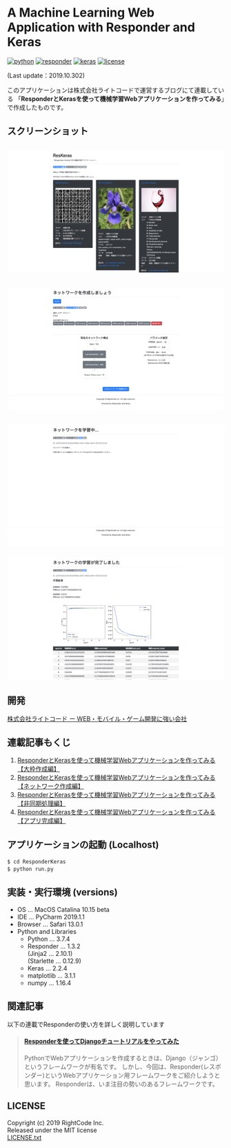 A Machine Learning Web Application with Responder and Keras
======
[![python](https://img.shields.io/badge/Python-3.6%20|%203.7-blueviolet.svg?style=flat)](https://www.python.org/downloads/release/python-368/)
[![responder](https://img.shields.io/badge/Responder-1.3.2-lightgray.svg?style=flat)](https://python-responder.org/en/latest/)
[![keras](https://img.shields.io/badge/Keras-2.2.4-red.svg?style=flat)](https://keras.io)
[![license](https://img.shields.io/badge/LICENSE-MIT-informational.svg?style=flat)](LICENSE.txt)
  
(Last update：2019.10.302)  
  
このアプリケーションは株式会社ライトコードで運営するブログにて連載している
「**ResponderとKerasを使って機械学習Webアプリケーションを作ってみる**」で作成したものです。

## スクリーンショット
[![eg.1](static/images/eg1.png)](static/images/eg1.png)  
-- 
[![eg.2](static/images/eg2.png)](static/images/eg2.png)  
--
[![eg.3](static/images/eg3.png)](static/images/eg3.png)  
--
[![eg.4](static/images/eg4.png)](static/images/eg4.png)  
      
## 開発
[株式会社ライトコード ー WEB・モバイル・ゲーム開発に強い会社](https://rightcode.co.jp)  


## 連載記事もくじ

1. [ResponderとKerasを使って機械学習Webアプリケーションを作ってみる【大枠作成編】]()  
1. [ResponderとKerasを使って機械学習Webアプリケーションを作ってみる【ネットワーク作成編】]()  
1. [ResponderとKerasを使って機械学習Webアプリケーションを作ってみる【非同期処理編】]()  
1. [ResponderとKerasを使って機械学習Webアプリケーションを作ってみる【アプリ完成編】]()  

## アプリケーションの起動 (Localhost)
```bash
$ cd ResponderKeras
$ python run.py
```

## 実装・実行環境 (versions)
* OS ... MacOS Catalina 10.15 beta
* IDE ... PyCharm 2019.1.1
* Browser ... Safari 13.0.1  
* Python and Libraries   
    - Python ... 3.7.4  
    - Responder ... 1.3.2  
      (Jinja2 ... 2.10.1)  
      (Starlette ... 0.12.9)
    - Keras ... 2.2.4  
    - matplotlib ... 3.1.1
    - numpy ... 1.16.4

## 関連記事
以下の連載でResponderの使い方を詳しく説明しています  

> #### [Responderを使ってDjangoチュートリアルをやってみた](https://rightcode.co.jp/blog/information-technology/responder-django-tutorial-0)
> PythonでWebアプリケーションを作成するときは、Django（ジャンゴ）というフレームワークが有名です。
> しかし、今回は、Responder(レスポンダー)というWebアプリケーション用フレームワークをご紹介しようと思います。
> Responderは、いま注目の勢いのあるフレームワークです。


## LICENSE
Copyright (c) 2019 RightCode Inc.  
Released under the MIT license  
[LICENSE.txt](LICENSE.txt)